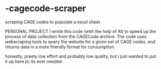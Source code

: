 # -cagecode-scraper
scraping CAGE codes to populate a excel sheet

PERSONAL PROJECT
I wrote this code (with the help of AI) to speed up the process of data collection from the CAGECode archive. The code uses webscraping tools to query the website for a given set of CAGE codes, and returns 
data in a more friendly format for consumption.

honestly, preety low effort and probably low quality, but i just wanted to put it up here jic its ever needed.
